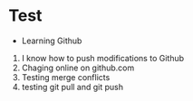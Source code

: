 # Test

- Learning Github

1. I know how to push modifications to Github
2. Chaging online on github.com
3. Testing merge conflicts
4. testing git pull and git push